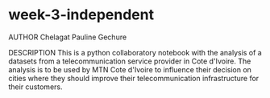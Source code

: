 # week-3-independent
AUTHOR
Chelagat Pauline Gechure

DESCRIPTION
 This is a python collaboratory notebook with the analysis of a datasets from a telecommunication service provider in Cote d'Ivoire. 
 The analysis is to be used by MTN Cote d'Ivoire to influence their decision on cities where they should improve their telecommunication infrastructure for their customers.

